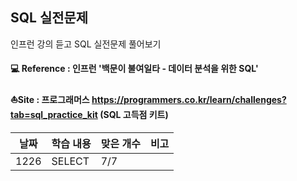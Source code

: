 ## SQL 실전문제 

인프런 강의 듣고 SQL 실전문제 풀어보기

#### 💻 Reference : 인프런 '백문이 불여일타 - 데이터 분석을 위한 SQL'

#### ⛵Site : 프로그래머스 https://programmers.co.kr/learn/challenges?tab=sql_practice_kit (SQL 고득점 키트)             

|날짜|학습 내용|맞은 개수|비고|
|--------|-------|---------|---------|
|1226|SELECT|7/7|| 

